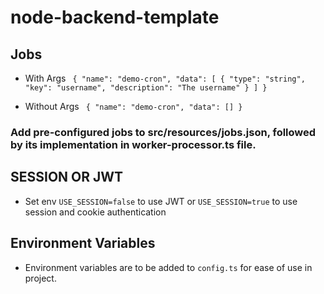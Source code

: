 # node-backend-template

## Jobs

- With Args
  `	{
	"name": "demo-cron",
	"data": [
		{
			"type": "string",
			"key": "username",
			"description": "The username"
		}
	]
}`

- Without Args
  `	{
	"name": "demo-cron",
	"data": []
}`

### Add pre-configured jobs to src/resources/jobs.json, followed by its implementation in worker-processor.ts file.

## SESSION OR JWT

- Set env `USE_SESSION=false` to use JWT or `USE_SESSION=true` to use session and cookie authentication

## Environment Variables

- Environment variables are to be added to `config.ts` for ease of use in project.
